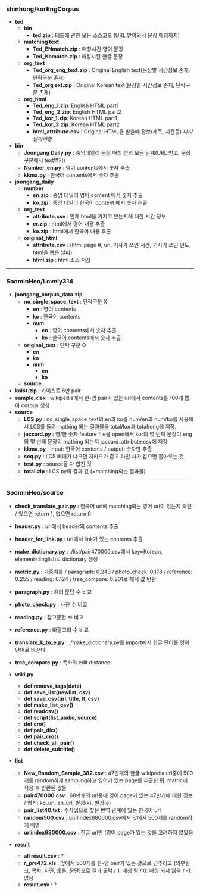 ### shinhong/korEngCorpus
- **ted**
	- **bin**
		- **ted.zip** : 테드에 관한 모든 소스코드 (URL 받아와서 문장 매칭까지)
	- **matching text**
		- **Ted_ENmatch.zip** : 매칭시킨 영어 문장
		- **Ted_Komatch.zip** : 매칭시킨 한글 문장
	- **org_text**
		- **Ted_org_eng_text.zip** : Original English text(문장별 시간정보 존재, 단락구분 존재)
		- **Ted_org ext.zip** : Original Korean text(문장별 시간정보 존재, 단락구분 존재)
	- **org_html**
		- **Ted_eng_1.zip**: English HTML part1 	
		- **Ted_eng_2.zip**: English HTML part2
		- **Ted_kor_1.zip**: Korean HTML part1
		- **Ted_kor_2.zip**: Korean HTML part2
		- **html_attribute.csv** : Original HTML을 받을때 정보(제목, 시간등) *다시받아야함*
- **bin**
	- **Joongang Daily.py** : 중앙데일리 문장 매칭 전의 모든 단계(URL 받고, 문장구분해서 text받기)
	- **Number_en.py** : 영어 contents에서 숫자 추출
	- **kkma.py** : 한국어 contents에서 숫자 추출
- **joongang_daily**
	- **number** 
		- **en.zip** : 중앙 데일리 영어 content 에서 숫자 추출
		- **ko.zip** : 중앙 데일리 한국어 content 에서 숫자 추출
	- **org_text**
		- **attribute.csv** : 언제 html을 가지고 왔는지에 대한 시간 정보
		- **er.zip** : html에서 영어 내용 추출
		- **ko.zip** : html에서 한국어 내용 추출
	- **original_html**
		- **attribute.csv** : (html page #, url, 기사가 쓰인 시간, 기사가 쓰인 년도, html을 뽑은 날짜)
		- **html.zip** : html 소스 저장
		
---

### SoominHeo/Lovely314
- **joongang_corpus_data.zip**
	- **no_single_space_text** : 단락구분 X
		- **en** : 영어 contents
		- **ko** : 한국어 contents
		- **num**
			- **en** : 영어 contents에서 숫자 추출
			- **ko** : 한국어 contents에서 숫자 추출
	- **original_text** : 단락 구분 O
		- **en**
		- **ko**
		- **num**
			- **en**
			- **ko**
	- **source**
- **kaist.zip** : 카이스트 6만 pair
- **sample.xlsx** : wikipedia에서 한-영 pair가 있는 url에서 contents를 100개 뽑아 corpus 생성
- **source**
	- **LCS.py** : no_single_space_text의 en과 ko를 num/en과  num/ko를 사용해서 LCS를 돌려 mathing 되는 결과물을 total/kor과 total/eng에 저장. 
	- **jaccard.py** : 영/한 숫자 feature file을 open해서 kor의 몇 번째 문장이 eng의 몇 번째 문장이 mathing 되는지 jaccard_attribute.csv에 저장
	- **kkma.py** : input: 한국어 contents / output: 숫자만 추출
	- **seq.py** : LCS 뼈대가 나오면 자카드가 같고 라인 차가 같으면 뽑아오는 것
	- **test.py** : source들 다 합친 것
	- **total.zip** : LCS.py의 결과 값 (=matching되는 결과물)
		
---

### SoominHeo/source
- **check_translate_pair.py** : 한국어 url에 matching되는 영어 url이 있는지 확인 / 있으면 return 1, 없으면 return 0
- **header.py** : url에서 header의 contents 추출
- **header_for_link.py** : url에서 link가 있는 contents 추출
- **make_dictionary.py** : ./list/pair470000.csv에서 key=Korean, element=English로 dictionary 생성
- **metric.py** : 가중치를 / paragraph: 0.243 / photo_check: 0.178 / reference: 0.255 / reading: 0.124 / tree_compare: 0.201로 해서 값 반환
- **paragraph.py** : 헤더 문단 수 비교
- **photo_check.py** : 사진 수 비교
- **reading.py** : 참고문헌 수 비교
- **reference.py** : 바깥고리 수 비교
- **translate_k_to_e.py** : ./make_dictionary.py를 import해서 한글 단어를 영어 단어로 바꾼다. 
- **tree_compare.py** : 목차의 edit distance
- **wiki.py** 
	- **def remove_tags(data)** 
	- **def save_list(newlist, csv)** 
	- **def save_csv(url, title, tt, csv)** 
	- **def make_list_csv()** 
	- **def readcsv()** 
	- **def script(list_audio, source)** 
	- **def cro()** 
	- **def pair_dic()** 
	- **def pair_cro()** 
	- **def check_all_pair()** 
	- **def delete_subtitle()**

- **list**
	- **New_Random_Sample_382.csv** : 47만개의 한글 wikipedia url중에 500개를 random하게 sampling하고 영어가 있는 page를 추출한 뒤, matric에 적용 후 반환된 값들
	- **pair470000.csv** : 68만개의 url중에 영어 page가 있는 47만개에 대한 정보 / 형식: ko_url, en_url, 별칭(k), 별칭(e)
	- **pair_list40.txt** : 수작업으로 찾은 번역 관계에 있는 한국어 url
	- **random500.csv** : unrlindex680000.csv에서 앞에서 500개를 random하게 배열
	- **urlindex680000.csv** : 한글 url만 (영어 page가 있는 것을 고려하지 않았음
- **result**
	- **all result.csv** : ?
	- **r_pre472.xls** : 앞에서 500개를 한-영 pair가 있는 것으로 간추리고 (외부링크, 목차, 사진, 토론, 문단)으로 결과 출력 / 1: 매칭 됨 / 0: 매칭 되지 않음 / -1: 없음
	- **result.csv** : ?
